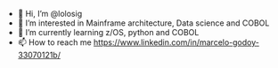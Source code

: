- 👋 Hi, I’m @lolosig
- 👀 I’m interested in Mainframe architecture, Data science and COBOL
- 🌱 I’m currently learning z/OS, python and COBOL
- 📫 How to reach me  https://www.linkedin.com/in/marcelo-godoy-33070121b/
<!---
lolosig/lolosig is a ✨ special ✨ repository because its `README.md` (this file) appears on your GitHub profile.
You can click the Preview link to take a look at your changes.
--->
